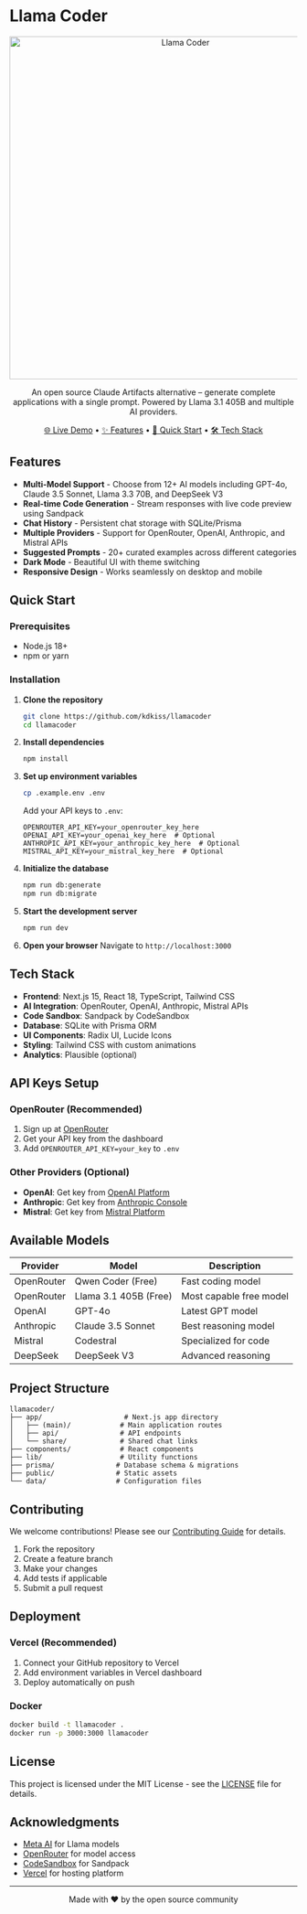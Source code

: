 # Llama Coder

<p align="center">
  <img alt="Llama Coder" src="./public/og-image.png" width="600">
</p>

<p align="center">
  An open source Claude Artifacts alternative – generate complete applications with a single prompt. Powered by Llama 3.1 405B and multiple AI providers.
</p>

<p align="center">
  <a href="https://www.llamacoder.io">🌐 Live Demo</a> •
  <a href="#features">✨ Features</a> •
  <a href="#quick-start">🚀 Quick Start</a> •
  <a href="#tech-stack">🛠️ Tech Stack</a>
</p>

## Features

- **Multi-Model Support** - Choose from 12+ AI models including GPT-4o, Claude 3.5 Sonnet, Llama 3.3 70B, and DeepSeek V3
- **Real-time Code Generation** - Stream responses with live code preview using Sandpack
- **Chat History** - Persistent chat storage with SQLite/Prisma
- **Multiple Providers** - Support for OpenRouter, OpenAI, Anthropic, and Mistral APIs
- **Suggested Prompts** - 20+ curated examples across different categories
- **Dark Mode** - Beautiful UI with theme switching
- **Responsive Design** - Works seamlessly on desktop and mobile

## Quick Start

### Prerequisites

- Node.js 18+ 
- npm or yarn

### Installation

1. **Clone the repository**
   ```bash
   git clone https://github.com/kdkiss/llamacoder
   cd llamacoder
   ```

2. **Install dependencies**
   ```bash
   npm install
   ```

3. **Set up environment variables**
   ```bash
   cp .example.env .env
   ```
   
   Add your API keys to `.env`:
   ```env
   OPENROUTER_API_KEY=your_openrouter_key_here
   OPENAI_API_KEY=your_openai_key_here  # Optional
   ANTHROPIC_API_KEY=your_anthropic_key_here  # Optional
   MISTRAL_API_KEY=your_mistral_key_here  # Optional
   ```

4. **Initialize the database**
   ```bash
   npm run db:generate
   npm run db:migrate
   ```

5. **Start the development server**
   ```bash
   npm run dev
   ```

6. **Open your browser**
   Navigate to `http://localhost:3000`

## Tech Stack

- **Frontend**: Next.js 15, React 18, TypeScript, Tailwind CSS
- **AI Integration**: OpenRouter, OpenAI, Anthropic, Mistral APIs
- **Code Sandbox**: Sandpack by CodeSandbox
- **Database**: SQLite with Prisma ORM
- **UI Components**: Radix UI, Lucide Icons
- **Styling**: Tailwind CSS with custom animations
- **Analytics**: Plausible (optional)

## API Keys Setup

### OpenRouter (Recommended)
1. Sign up at [OpenRouter](https://openrouter.ai)
2. Get your API key from the dashboard
3. Add `OPENROUTER_API_KEY=your_key` to `.env`

### Other Providers (Optional)
- **OpenAI**: Get key from [OpenAI Platform](https://platform.openai.com)
- **Anthropic**: Get key from [Anthropic Console](https://console.anthropic.com)
- **Mistral**: Get key from [Mistral Platform](https://console.mistral.ai)

## Available Models

| Provider | Model | Description |
|----------|-------|-------------|
| OpenRouter | Qwen Coder (Free) | Fast coding model |
| OpenRouter | Llama 3.1 405B (Free) | Most capable free model |
| OpenAI | GPT-4o | Latest GPT model |
| Anthropic | Claude 3.5 Sonnet | Best reasoning model |
| Mistral | Codestral | Specialized for code |
| DeepSeek | DeepSeek V3 | Advanced reasoning |

## Project Structure

```
llamacoder/
├── app/                    # Next.js app directory
│   ├── (main)/            # Main application routes
│   ├── api/               # API endpoints
│   └── share/             # Shared chat links
├── components/            # React components
├── lib/                   # Utility functions
├── prisma/               # Database schema & migrations
├── public/               # Static assets
└── data/                 # Configuration files
```

## Contributing

We welcome contributions! Please see our [Contributing Guide](./CONTRIBUTING.md) for details.

1. Fork the repository
2. Create a feature branch
3. Make your changes
4. Add tests if applicable
5. Submit a pull request

## Deployment

### Vercel (Recommended)
1. Connect your GitHub repository to Vercel
2. Add environment variables in Vercel dashboard
3. Deploy automatically on push

### Docker
```bash
docker build -t llamacoder .
docker run -p 3000:3000 llamacoder
```

## License

This project is licensed under the MIT License - see the [LICENSE](LICENSE) file for details.

## Acknowledgments

- [Meta AI](https://ai.meta.com) for Llama models
- [OpenRouter](https://openrouter.ai) for model access
- [CodeSandbox](https://codesandbox.io) for Sandpack
- [Vercel](https://vercel.com) for hosting platform

---

<p align="center">
  Made with ❤️ by the open source community
</p>